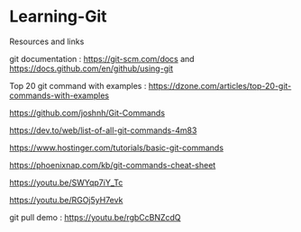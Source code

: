 # Learning-Git
Resources and links

git documentation : https://git-scm.com/docs and https://docs.github.com/en/github/using-git

Top 20 git command with examples : https://dzone.com/articles/top-20-git-commands-with-examples

https://github.com/joshnh/Git-Commands

https://dev.to/web/list-of-all-git-commands-4m83

https://www.hostinger.com/tutorials/basic-git-commands

https://phoenixnap.com/kb/git-commands-cheat-sheet

https://youtu.be/SWYqp7iY_Tc

https://youtu.be/RGOj5yH7evk

git pull demo : https://youtu.be/rgbCcBNZcdQ

